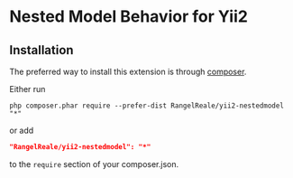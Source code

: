 Nested Model Behavior for Yii2
=======================

Installation
------------

The preferred way to install this extension is through [composer](http://getcomposer.org/download/).

Either run

```
php composer.phar require --prefer-dist RangelReale/yii2-nestedmodel "*"
```

or add

```json
"RangelReale/yii2-nestedmodel": "*"
```

to the `require` section of your composer.json.
